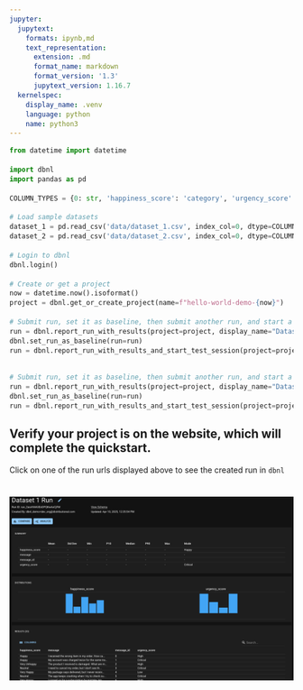 ```yaml
---
jupyter:
  jupytext:
    formats: ipynb,md
    text_representation:
      extension: .md
      format_name: markdown
      format_version: '1.3'
      jupytext_version: 1.16.7
  kernelspec:
    display_name: .venv
    language: python
    name: python3
---
```


```python
from datetime import datetime

import dbnl
import pandas as pd

COLUMN_TYPES = {0: str, 'happiness_score': 'category', 'urgency_score': 'category'}

# Load sample datasets
dataset_1 = pd.read_csv('data/dataset_1.csv', index_col=0, dtype=COLUMN_TYPES)
dataset_2 = pd.read_csv('data/dataset_2.csv', index_col=0, dtype=COLUMN_TYPES)

# Login to dbnl
dbnl.login()

# Create or get a project
now = datetime.now().isoformat()
project = dbnl.get_or_create_project(name=f"hello-world-demo-{now}")

# Submit run, set it as baseline, then submit another run, and start a test session
run = dbnl.report_run_with_results(project=project, display_name="Dataset 1 Run", column_data=dataset_1.reset_index())
dbnl.set_run_as_baseline(run=run)
run = dbnl.report_run_with_results_and_start_test_session(project=project, display_name="Dataset 2 Run", column_data=dataset_2.reset_index())
```


```python

# Submit run, set it as baseline, then submit another run, and start a test session
run = dbnl.report_run_with_results(project=project, display_name="Dataset 1 Run", column_data=dataset_1.reset_index())
dbnl.set_run_as_baseline(run=run)
run = dbnl.report_run_with_results_and_start_test_session(project=project, display_name="Dataset 2 Run", column_data=dataset_2.reset_index())
```

## Verify your project is on the website, which will complete the quickstart.
Click on one of the run urls displayed above to see the created run in `dbnl`

# ![Run Details Page](main_files/image.png)

